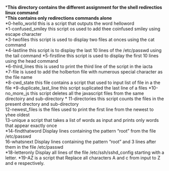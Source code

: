 *__This directory contains the different assignment for the shell redirectios linux command__  
*__This contains only redirections commands alone__  
*0-hello_world this is a script that outputs the word helloword  
*1-confused_smiley this script os used to add thee coinfused smiley using escape character  
*3-twofiles this script is used to display two files at onces using the cat command  
*4-lastline this script is to display the last 10 lines of the /etc/passwd using the tail command
*5-firstline this script is used to display the first 10 lines using the head command  
*6-third_lines this is used to print the third line of the script in the iacta  
*7-file is iused to add the holberton file with numerous special character as the file name  
*8-cwd_state this file contains a script that used to input list of file in a the file
*9-duplicate_last_line this script suplicated the last line of a files  *10-no_more_js this script deletes all the javascript files from the same directoiry and sub-directory  * 11-directories this script counts the files in the present drectory and sub-directory  
12-newest_files is the files used to print the first line from the newest to yhee oldest  
13-unique a script that takes a list of words as input and prints only words that appear exactly once  
*14-findthatword Display lines containing the pattern “root” from the file /etc/passwd  
16-whatsnext Display lines containing the pattern “root” and 3 lines after them in the file /etc/passwd  
*18-letteronly Display all lines of the file /etc/ssh/sshd_config starting with a letter.  *19-AZ is a script that Replace all characters A and c from input to Z and e respectively.  
